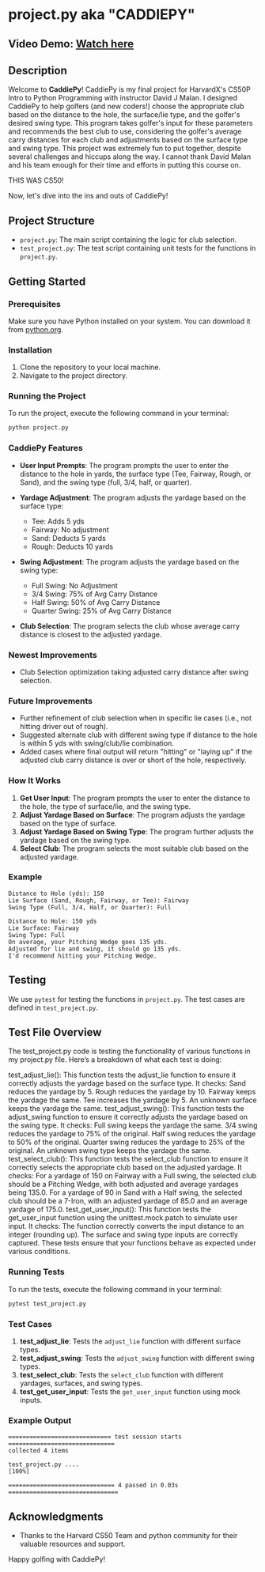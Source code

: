# project.py aka "CADDIEPY"

## Video Demo: [Watch here](https://youtu.be/VDNcKes3yHc)

## Description

Welcome to **CaddiePy**! CaddiePy is my final project for HarvardX's CS50P Intro to Python Programming with instructor David J Malan. I designed CaddiePy to help golfers (and new coders!) choose the appropriate club based on the distance to the hole, the surface/lie type, and the golfer's desired swing type. This program takes golfer's input for these parameters and recommends the best club to use, considering the golfer's average carry distances for each club and adjustments based on the surface type and swing type. This project was extremely fun to put together, despite several challenges and hiccups along the way. I cannot thank David Malan and his team enough for their time and efforts in putting this course on.

THIS WAS CS50!

Now, let's dive into the ins and outs of CaddiePy!

## Project Structure

- `project.py`: The main script containing the logic for club selection.
- `test_project.py`: The test script containing unit tests for the functions in `project.py`.

## Getting Started

### Prerequisites

Make sure you have Python installed on your system. You can download it from [python.org](https://www.python.org/).

### Installation

1. Clone the repository to your local machine.
2. Navigate to the project directory.

### Running the Project

To run the project, execute the following command in your terminal:

```bash
python project.py
```

### CaddiePy Features

- **User Input Prompts**: The program prompts the user to enter the distance to the hole in yards, the surface type (Tee, Fairway, Rough, or Sand), and the swing type (full, 3/4, half, or quarter).

- **Yardage Adjustment**: The program adjusts the yardage based on the surface type:
  - Tee: Adds 5 yds
  - Fairway: No adjustment
  - Sand: Deducts 5 yards
  - Rough: Deducts 10 yards

- **Swing Adjustment**: The program adjusts the yardage based on the swing type:
  - Full Swing: No Adjustment
  - 3/4 Swing: 75% of Avg Carry Distance
  - Half Swing: 50% of Avg Carry Distance
  - Quarter Swing: 25% of Avg Carry Distance

- **Club Selection**: The program selects the club whose average carry distance is closest to the adjusted yardage.

### Newest Improvements

- Club Selection optimization taking adjusted carry distance after swing selection.

### Future Improvements

- Further refinement of club selection when in specific lie cases (i.e., not hitting driver out of rough).
- Suggested alternate club with different swing type if distance to the hole is within 5 yds with swing/club/lie combination.
- Added cases where final output will return "hitting" or "laying up" if the adjusted club carry distance is over or short of the hole, respectively.

### How It Works

1. **Get User Input**: The program prompts the user to enter the distance to the hole, the type of surface/lie, and the swing type.
2. **Adjust Yardage Based on Surface**: The program adjusts the yardage based on the type of surface.
3. **Adjust Yardage Based on Swing Type**: The program further adjusts the yardage based on the swing type.
4. **Select Club**: The program selects the most suitable club based on the adjusted yardage.

### Example

```plaintext
Distance to Hole (yds): 150
Lie Surface (Sand, Rough, Fairway, or Tee): Fairway
Swing Type (Full, 3/4, Half, or Quarter): Full

Distance to Hole: 150 yds
Lie Surface: Fairway
Swing Type: Full
On average, your Pitching Wedge goes 135 yds.
Adjusted for lie and swing, it should go 135 yds.
I'd recommend hitting your Pitching Wedge.
```

## Testing

We use `pytest` for testing the functions in `project.py`. The test cases are defined in `test_project.py`.

## Test File Overview

The test_project.py code is testing the functionality of various functions in my project.py file. Here’s a breakdown of what each test is doing:

test_adjust_lie():
This function tests the adjust_lie function to ensure it correctly adjusts the yardage based on the surface type.
It checks:
Sand reduces the yardage by 5.
Rough reduces the yardage by 10.
Fairway keeps the yardage the same.
Tee increases the yardage by 5.
An unknown surface keeps the yardage the same.
test_adjust_swing():
This function tests the adjust_swing function to ensure it correctly adjusts the yardage based on the swing type.
It checks:
Full swing keeps the yardage the same.
3/4 swing reduces the yardage to 75% of the original.
Half swing reduces the yardage to 50% of the original.
Quarter swing reduces the yardage to 25% of the original.
An unknown swing type keeps the yardage the same.
test_select_club():
This function tests the select_club function to ensure it correctly selects the appropriate club based on the adjusted yardage.
It checks:
For a yardage of 150 on Fairway with a Full swing, the selected club should be a Pitching Wedge, with both adjusted and average yardages being 135.0.
For a yardage of 90 in Sand with a Half swing, the selected club should be a 7-Iron, with an adjusted yardage of 85.0 and an average yardage of 175.0.
test_get_user_input():
This function tests the get_user_input function using the unittest.mock.patch to simulate user input.
It checks:
The function correctly converts the input distance to an integer (rounding up).
The surface and swing type inputs are correctly captured.
These tests ensure that your functions behave as expected under various conditions.

### Running Tests

To run the tests, execute the following command in your terminal:

```bash
pytest test_project.py
```

### Test Cases

1. **test_adjust_lie**: Tests the `adjust_lie` function with different surface types.
2. **test_adjust_swing**: Tests the `adjust_swing` function with different swing types.
3. **test_select_club**: Tests the `select_club` function with different yardages, surfaces, and swing types.
4. **test_get_user_input**: Tests the `get_user_input` function using mock inputs.

### Example Output

```plaintext
============================= test session starts ==============================
collected 4 items

test_project.py ....                                                      [100%]

============================== 4 passed in 0.03s ===============================
```

## Acknowledgments

- Thanks to the Harvard CS50 Team and python community for their valuable resources and support.

Happy golfing with CaddiePy!
